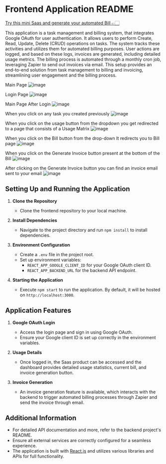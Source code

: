 # Frontend Application README  
[Try this mini Saas and generate your automated Bill 👉🏻](https://td-front.vercel.app/)

This application is a task management and billing system, that integrates Google OAuth for user authentication. It allows users to perform Create, Read, Update, Delete (CRUD) operations on tasks. The system tracks these activities and utilizes them for automated billing purposes. User actions are logged, and based on these logs, invoices are generated, including detailed usage metrics. The billing process is automated through a monthly cron job, leveraging Zapier to send out invoices via email. This setup provides an end-to-end solution from task management to billing and invoicing, streamlining user engagement and the billing process.

Main Page
![image](https://github.com/ChandanaReddy07/td_front/assets/57955783/19c4a06f-bee1-4375-80e7-4959851af122)

Login Page
![image](https://github.com/ChandanaReddy07/td_front/assets/57955783/649f2729-8f29-4077-9f87-7ab5a0e14b54)

Main Page After Login
![image](https://github.com/ChandanaReddy07/td_front/assets/57955783/f6d6916e-5be9-4b33-8e61-b50a19a0c84a)



When you click on any task you created previously
![image](https://github.com/ChandanaReddy07/td_front/assets/57955783/a1e4f9e4-899a-4752-aa51-d34b50d391f8)


When you click on the usage button from the dropdown you get redirected to a page that consists of a Usage Matrix
![image](https://github.com/ChandanaReddy07/td_front/assets/57955783/ee8538f4-6ec6-4a78-bdb2-1ad425d1502d)

When you click on the Bill button from the drop-down It redirects you to Bill page
![image](https://github.com/ChandanaReddy07/td_front/assets/57955783/a0b16ebe-95ad-484c-a302-522cd42089d6)

When you click on the Generate Invoice button present at the bottom of the Bill 
![image](https://github.com/ChandanaReddy07/td_front/assets/57955783/d9653b0f-6966-4f98-90f9-25e33ea7af1f)

After clicking on the Generate Invoice button you can find an invoice email sent to your email
![image](https://github.com/ChandanaReddy07/td_front/assets/57955783/66d6fdde-2d62-437b-a32a-cf67e8920266)




## Setting Up and Running the Application

1. **Clone the Repository**
   - Clone the frontend repository to your local machine.

2. **Install Dependencies**
   - Navigate to the project directory and run `npm install` to install dependencies.

3. **Environment Configuration**
   - Create a `.env` file in the project root.
   - Set up environment variables:
     - `REACT_APP_GOOGLE_CLIENT_ID` for your Google OAuth client ID.
     - `REACT_APP_BACKEND_URL` for the backend API endpoint.

4. **Starting the Application**
   - Execute `npm start` to run the application. By default, it will be hosted on `http://localhost:3000`.

## Application Features

1. **Google OAuth Login**
   - Access the login page and sign in using Google OAuth.
   - Ensure your Google client ID is set up correctly in the environment variables.

2. **Usage Details**
   - Once logged in, the Saas product can be accessed and the dashboard provides detailed usage statistics, current bill, and invoice generation button.

3. **Invoice Generation**
   - An invoice generation feature is available, which interacts with the backend to trigger automated billing processes through Zapier and send the invoice through email.

## Additional Information

- For detailed API documentation and more, refer to the backend project's README.
- Ensure all external services are correctly configured for a seamless experience.
- The application is built with [React.js](https://reactjs.org/) and utilizes various libraries and APIs for full functionality.

